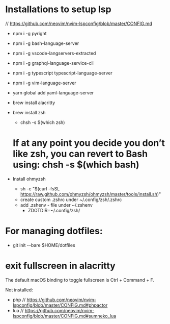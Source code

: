 # Installations to setup lsp
 // https://github.com/neovim/nvim-lspconfig/blob/master/CONFIG.md

- npm i -g pyright
- npm i -g bash-language-server
- npm i -g vscode-langservers-extracted
- npm i -g graphql-language-service-cli
- npm i -g typescript typescript-language-server
- npm i -g vim-language-server
- yarn global add yaml-language-server

- brew install alacritty
- brew install zsh
  - chsh -s $(which zsh)
  # If at any point you decide you don’t like zsh, you can revert to Bash using: chsh -s $(which bash)

- Install ohmyzsh
  - sh -c "$(curl -fsSL https://raw.github.com/ohmyzsh/ohmyzsh/master/tools/install.sh)"
  - create custom .zshrc under ~/.config/zsh/.zshrc
  - add .zshenv - file under ~/.zshenv
    - ZDOTDIR=~/.config/zsh/


# For managing dotfiles:
- git init --bare $HOME/dotfiles






# exit fullscreen in alacritty
The default macOS binding to toggle fullscreen is Ctrl + Command + F.


Not installed:
- php // https://github.com/neovim/nvim-lspconfig/blob/master/CONFIG.md#phpactor
- lua // https://github.com/neovim/nvim-lspconfig/blob/master/CONFIG.md#sumneko_lua
